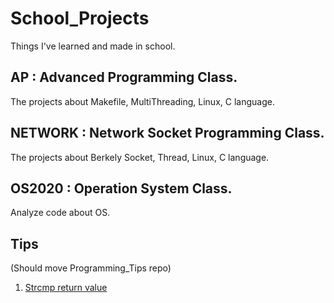 # School_Projects
Things I've learned and made in school.

## AP : Advanced Programming Class. 
The projects about Makefile, MultiThreading, Linux, C language.

## NETWORK : Network Socket Programming Class. 
The projects about Berkely Socket, Thread, Linux, C language.

## OS2020 : Operation System Class.
Analyze code about OS.

## Tips
(Should move Programming_Tips repo)

1. [Strcmp return value](https://stackoverflow.com/questions/13571907/when-will-strcmp-not-return-1-0-or-1)
